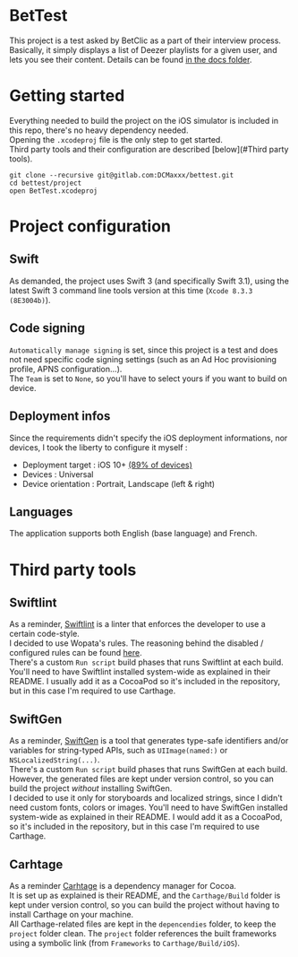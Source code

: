 # BetTest

This project is a test asked by BetClic as a part of their interview process.  
Basically, it simply displays a list of Deezer playlists for a given user, and lets you see their content. Details can be found [in the docs folder](./docs/requirements.txt).  

# Getting started

Everything needed to build the project on the iOS simulator is included in this repo, there's no heavy dependency needed.  
Opening the `.xcodeproj` file is the only step to get started.   
Third party tools and their configuration are described [below](#Third party tools).
```
git clone --recursive git@gitlab.com:DCMaxxx/bettest.git
cd bettest/project
open BetTest.xcodeproj
```

# Project configuration

## Swift
As demanded, the project uses Swift 3 (and specifically Swift 3.1), using the latest Swift 3 command line tools version at this time (`Xcode 8.3.3 (8E3004b)`).  

## Code signing
`Automatically manage signing` is set, since this project is a test and does not need specific code signing settings (such as an Ad Hoc provisioning profile, APNS configuration...).  
The `Team` is set to `None`, so you'll have to select yours if you want to build on device.

## Deployment infos
Since the requirements didn't specify the iOS deployment informations, nor devices, I took the liberty to configure it myself :
  - Deployment target : iOS 10+ [(89% of devices)](https://developer.apple.com/support/app-store/)
  - Devices : Universal
  - Device orientation : Portrait, Landscape (left & right)

## Languages
The application supports both English (base language) and French.

# Third party tools

## Swiftlint
As a reminder, [Swiftlint](https://github.com/realm/SwiftLint) is a linter that enforces the developer to use a certain code-style.  
I decided to use Wopata's rules. The reasoning behind the disabled / configured rules can be found [here](https://github.com/Wopamax/SwiftLintRules).  
There's a custom `Run script` build phases that runs Swiftlint at each build.  
You'll need to have Swiftlint installed system-wide as explained in their README. I usually add it as a CocoaPod so it's included in the repository, but in this case I'm required to use Carthage.

## SwiftGen
As a reminder, [SwiftGen](https://github.com/SwiftGen/SwiftGen) is a tool that generates type-safe identifiers and/or variables for string-typed APIs, such as `UIImage(named:)` or `NSLocalizedString(...)`.  
There's a custom `Run script` build phases that runs SwiftGen at each build. However, the generated files are kept under version control, so you can build the project _without_ installing SwiftGen.  
I decided to use it only for storyboards and localized strings, since I didn't need custom fonts, colors or images.
You'll need to have SwiftGen installed system-wide as explained in their README. I would add it as a CocoaPod, so it's included in the repository, but in this case I'm required to use Carthage.

## Carhtage
As a reminder [Carhtage](https://github.com/Carthage/Carthage) is a dependency manager for Cocoa.  
It is set up as explained is their README, and the `Carthage/Build` folder is kept under version control, so you can build the project without having to install Carthage on your machine.  
All Carthage-related files are kept in the `depencendies` folder, to keep the `project` folder clean. The `project` folder references the built frameworks using a symbolic link (from `Frameworks` to `Carthage/Build/iOS`).
